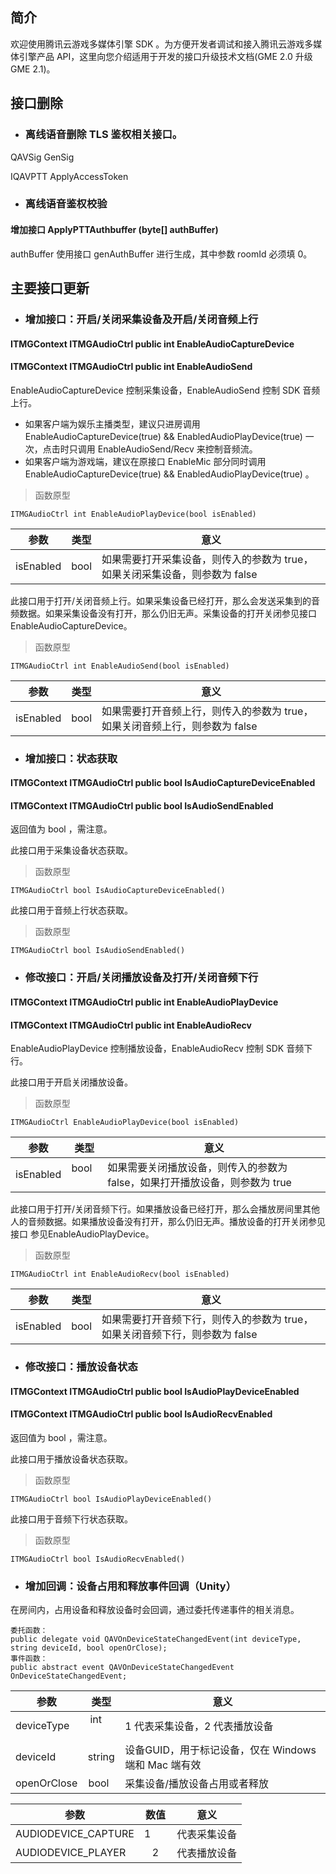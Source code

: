 ## 简介
欢迎使用腾讯云游戏多媒体引擎 SDK 。为方便开发者调试和接入腾讯云游戏多媒体引擎产品 API，这里向您介绍适用于开发的接口升级技术文档(GME 2.0 升级 GME 2.1)。

## 接口删除
- ### 离线语音删除 TLS 鉴权相关接口。
QAVSig GenSig

IQAVPTT ApplyAccessToken

- ### 离线语音鉴权校验
#### 增加接口 ApplyPTTAuthbuffer (byte[] authBuffer)
authBuffer 使用接口 genAuthBuffer 进行生成，其中参数 roomId 必须填 0。



## 主要接口更新

- ### 增加接口：开启/关闭采集设备及开启/关闭音频上行
#### ITMGContext ITMGAudioCtrl public int EnableAudioCaptureDevice
#### ITMGContext ITMGAudioCtrl public int EnableAudioSend

EnableAudioCaptureDevice 控制采集设备，EnableAudioSend 控制 SDK 音频上行。

- 如果客户端为娱乐主播类型，建议只进房调用 EnableAudioCaptureDevice(true) && EnabledAudioPlayDevice(true) 一次，点击时只调用 EnableAudioSend/Recv 来控制音频流。
- 如果客户端为游戏端，建议在原接口 EnableMic 部分同时调用 EnableAudioCaptureDevice(true) && EnabledAudioPlayDevice(true) 。

> 函数原型  
```
ITMGAudioCtrl int EnableAudioPlayDevice(bool isEnabled)
```
|参数     | 类型         |意义|
| ------------- |:-------------:|-------------|
| isEnabled    |bool     |如果需要打开采集设备，则传入的参数为 true，如果关闭采集设备，则参数为 false|
  


此接口用于打开/关闭音频上行。如果采集设备已经打开，那么会发送采集到的音频数据。如果采集设备没有打开，那么仍旧无声。采集设备的打开关闭参见接口 EnableAudioCaptureDevice。

> 函数原型  
```
ITMGAudioCtrl int EnableAudioSend(bool isEnabled)
```
|参数     | 类型         |意义|
| ------------- |:-------------:|-------------|
| isEnabled    |bool     |如果需要打开音频上行，则传入的参数为 true，如果关闭音频上行，则参数为 false|


- ### 增加接口：状态获取
#### ITMGContext ITMGAudioCtrl public bool IsAudioCaptureDeviceEnabled
#### ITMGContext ITMGAudioCtrl public bool IsAudioSendEnabled
返回值为 bool ，需注意。

此接口用于采集设备状态获取。
> 函数原型  
```
ITMGAudioCtrl bool IsAudioCaptureDeviceEnabled()
```

此接口用于音频上行状态获取。
> 函数原型  
```
ITMGAudioCtrl bool IsAudioSendEnabled()
```

- ### 修改接口：开启/关闭播放设备及打开/关闭音频下行
#### ITMGContext ITMGAudioCtrl public int EnableAudioPlayDevice
#### ITMGContext ITMGAudioCtrl public int EnableAudioRecv
EnableAudioPlayDevice 控制播放设备，EnableAudioRecv 控制 SDK 音频下行。

此接口用于开启关闭播放设备。
> 函数原型  
```
ITMGAudioCtrl EnableAudioPlayDevice(bool isEnabled)
```
|参数     | 类型         |意义|
| ------------- |:-------------:|-------------|
| isEnabled    |bool        |如果需要关闭播放设备，则传入的参数为 false，如果打开播放设备，则参数为 true|

此接口用于打开/关闭音频下行。如果播放设备已经打开，那么会播放房间里其他人的音频数据。如果播放设备没有打开，那么仍旧无声。播放设备的打开关闭参见接口 参见EnableAudioPlayDevice。

> 函数原型  
```
ITMGAudioCtrl int EnableAudioRecv(bool isEnabled)
```
|参数     | 类型         |意义|
| ------------- |:-------------:|-------------|
| isEnabled    |bool     |如果需要打开音频下行，则传入的参数为 true，如果关闭音频下行，则参数为 false|

- ### 修改接口：播放设备状态
#### ITMGContext ITMGAudioCtrl public bool IsAudioPlayDeviceEnabled
#### ITMGContext ITMGAudioCtrl public bool IsAudioRecvEnabled
返回值为 bool ，需注意。

此接口用于播放设备状态获取。
> 函数原型  
```
ITMGAudioCtrl bool IsAudioPlayDeviceEnabled()
```

此接口用于音频下行状态获取。
> 函数原型  
```
ITMGAudioCtrl bool IsAudioRecvEnabled()
```

- ### 增加回调：设备占用和释放事件回调（Unity）
在房间内，占用设备和释放设备时会回调，通过委托传递事件的相关消息。

```
委托函数：
public delegate void QAVOnDeviceStateChangedEvent(int deviceType, string deviceId, bool openOrClose);
事件函数：
public abstract event QAVOnDeviceStateChangedEvent OnDeviceStateChangedEvent;
```

|参数     | 类型         |意义|
| ------------- |:-------------:|-------------|
| deviceType    	|int       	|1 代表采集设备，2 代表播放设备							|
| deviceId   	 	|string 	|设备GUID，用于标记设备，仅在 Windows 端和 Mac 端有效	|
| openOrClose    |bool  	|采集设备/播放设备占用或者释放							|


|参数     | 数值         |意义|
| ------------- |:-------------:|-------------|
| AUDIODEVICE_CAPTURE    	|1       	|代表采集设备|
| AUDIODEVICE_PLAYER   	 	|2 			|代表播放设备|





